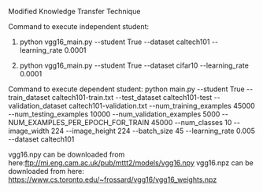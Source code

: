 Modified Knowledge Transfer Technique 

Command to execute independent student:
1. python vgg16_main.py 
          --student True 
          --dataset caltech101
          --learning_rate 0.0001
          
2. python vgg16_main.py 
          --student True 
          --dataset cifar10
          --learning_rate 0.0001

Command to execute dependent student:
python main.py
      --student True
      --train_dataset caltech101-train.txt 
      --test_dataset caltech101-test
      --validation_dataset caltech101-validation.txt
      --num_training_examples 45000
      --num_testing_examples 10000
      --num_validation_examples 5000
      --NUM_EXAMPLES_PER_EPOCH_FOR_TRAIN 45000
      --num_classes 10
      --image_width 224 
      --image_height 224
      --batch_size 45
      --learning_rate 0.005
      --dataset caltech101



vgg16.npy can be downloaded from here:ftp://mi.eng.cam.ac.uk/pub/mttt2/models/vgg16.npy
vgg16.npz can be downloaded from here: https://www.cs.toronto.edu/~frossard/vgg16/vgg16_weights.npz
